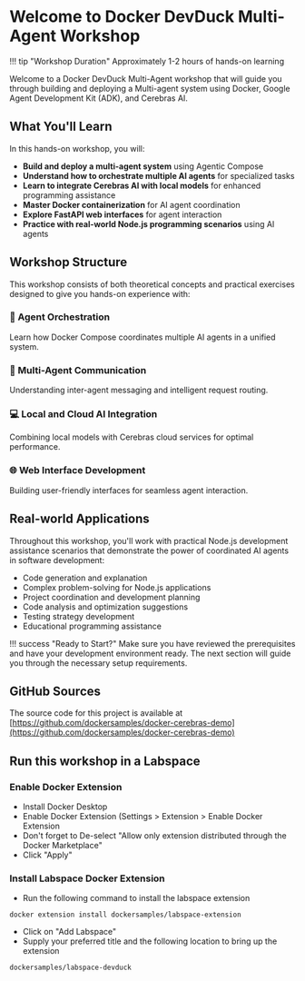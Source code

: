 # Welcome to Docker DevDuck Multi-Agent Workshop

!!! tip "Workshop Duration"
    Approximately 1-2 hours of hands-on learning

Welcome to a Docker DevDuck Multi-Agent workshop that will guide you through building and deploying a Multi-agent system using Docker, Google Agent Development Kit (ADK), and Cerebras AI.

## What You'll Learn

In this hands-on workshop, you will:

- **Build and deploy a multi-agent system** using Agentic Compose
- **Understand how to orchestrate multiple AI agents** for specialized tasks  
- **Learn to integrate Cerebras AI with local models** for enhanced programming assistance
- **Master Docker containerization** for AI agent coordination
- **Explore FastAPI web interfaces** for agent interaction
- **Practice with real-world Node.js programming scenarios** using AI agents

## Workshop Structure

This workshop consists of both theoretical concepts and practical exercises designed to give you hands-on experience with:

### 🎼 Agent Orchestration
Learn how Docker Compose coordinates multiple AI agents in a unified system.

### 🤖 Multi-Agent Communication  
Understanding inter-agent messaging and intelligent request routing.

### 💻 Local and Cloud AI Integration
Combining local models with Cerebras cloud services for optimal performance.

### 🌐 Web Interface Development
Building user-friendly interfaces for seamless agent interaction.

## Real-world Applications

Throughout this workshop, you'll work with practical Node.js development assistance scenarios that demonstrate the power of coordinated AI agents in software development:

- Code generation and explanation
- Complex problem-solving for Node.js applications
- Project coordination and development planning  
- Code analysis and optimization suggestions
- Testing strategy development
- Educational programming assistance

!!! success "Ready to Start?"
    Make sure you have reviewed the prerequisites and have your development environment ready. The next section will guide you through the necessary setup requirements.

## GitHub Sources

The source code for this project is available at [https://github.com/dockersamples/docker-cerebras-demo](https://github.com/dockersamples/docker-cerebras-demo)


## Run this workshop in a Labspace

### Enable Docker Extension

- Install Docker Desktop
- Enable Docker Extension (Settings > Extension > Enable Docker Extension
- Don't forget to De-select "Allow only extension distributed through the Docker Marketplace"
- Click "Apply"

### Install Labspace Docker Extension

- Run the following command to install the labspace extension

```
docker extension install dockersamples/labspace-extension
```

- Click on "Add Labspace"
- Supply your preferred title and the following location to bring up the extension

```
dockersamples/labspace-devduck
```
